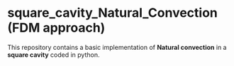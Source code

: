 # square_cavity_Natural_Convection (FDM approach)
This repository contains a basic implementation of **Natural convection** in a **square cavity** coded in python.
